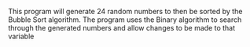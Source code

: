 This program will generate 24 random numbers to then be sorted by the Bubble Sort algorithm. The program uses the Binary algorithm to search through the generated numbers and allow changes to be made to that variable
